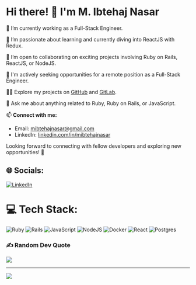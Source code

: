 # Hi there! 👋 I'm M. Ibtehaj Nasar

🔭 I’m currently working as a Full-Stack Engineer.

🌱 I’m passionate about learning and currently diving into ReactJS with Redux.

👯 I’m open to collaborating on exciting projects involving Ruby on Rails, ReactJS, or NodeJS.

🤝 I'm actively seeking opportunities for a remote position as a Full-Stack Engineer.

👨‍💻 Explore my projects on [GitHub](http://github.com/MIbtehajNasar) and [GitLab](https://gitlab.com/mibtehajnasar).

💬 Ask me about anything related to Ruby, Ruby on Rails, or JavaScript.

📫 **Connect with me:**
- Email: [mibtehajnasar@gmail.com](mailto:mibtehajnasar@gmail.com)
- LinkedIn: [linkedin.com/in/mibtehajnasar](https://www.linkedin.com/in/mibtehajnasar/)

Looking forward to connecting with fellow developers and exploring new opportunities! 🚀

## 🌐 Socials:
[![LinkedIn](https://img.shields.io/badge/LinkedIn-%230077B5.svg?logo=linkedin&logoColor=white)](https://linkedin.com/in/mibtehajnasar)

# 💻 Tech Stack:
![Ruby](https://img.shields.io/badge/ruby-%23CC342D.svg?style=for-the-badge&logo=ruby&logoColor=white) ![Rails](https://img.shields.io/badge/rails-%23CC0000.svg?style=for-the-badge&logo=ruby-on-rails&logoColor=white) ![JavaScript](https://img.shields.io/badge/javascript-%23323330.svg?style=for-the-badge&logo=javascript&logoColor=%23F7DF1E) ![NodeJS](https://img.shields.io/badge/node.js-6DA55F?style=for-the-badge&logo=node.js&logoColor=white) ![Docker](https://img.shields.io/badge/docker-%230db7ed.svg?style=for-the-badge&logo=docker&logoColor=white) ![React](https://img.shields.io/badge/react-%2320232a.svg?style=for-the-badge&logo=react&logoColor=%2361DAFB) ![Postgres](https://img.shields.io/badge/postgres-%23316192.svg?style=for-the-badge&logo=postgresql&logoColor=white)

### ✍️ Random Dev Quote
![](https://quotes-github-readme.vercel.app/api?type=horizontal&theme=radical)

---
[![](https://visitcount.itsvg.in/api?id=mibtehajnasar&icon=0&color=0)](https://visitcount.itsvg.in)

<!-- Proudly created with GPRM ( https://gprm.itsvg.in ) -->
